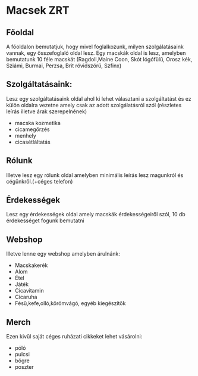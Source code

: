 # Macsek ZRT

## Főoldal
A főoldalon bemutatjuk, hogy mivel foglalkozunk, milyen szolgálatásaink vannak, egy összefoglaló oldal lesz. Egy macskák oldal is lesz, amelyben bemutatunk 10 féle macskát (Ragdoll,Maine Coon, Skót lógófülű, Orosz kék, Sziámi, Burmai, Perzsa, Brit rövidszörű, Szfinx)

## Szolgáltatásaink:
Lesz egy szolgáltatásaink oldal ahol ki lehet választani a szolgáltatást és ez külön oldalra vezetne amely csak az adott szolgálatásról szól (részletes leírás illetve árak szerepelnének)

- macska kozmetika
- cicamegőrzés
- menhely
- cicasétláltatás

## Rólunk
Illetve lesz egy rólunk oldal amelyben minimális leírás lesz magunkról és cégünkről.(+céges telefon)

## Érdekességek
Lesz egy érdekességek oldal amely macskák érdekességeiről szól, 10 db érdekességet fogunk bemutatni

## Webshop
Illetve lenne egy webshop amelyben árulnánk:
- Macskakerék
- Alom
- Étel
- Játék
- Cicavitamin
- Cicaruha
- Fésű,kefe,olló,körömvágó, egyéb kiegészítők

## Merch
Ezen kivűl saját céges ruházati cikkeket lehet vásárolni:
- póló
- pulcsi
- bögre
- poszter
